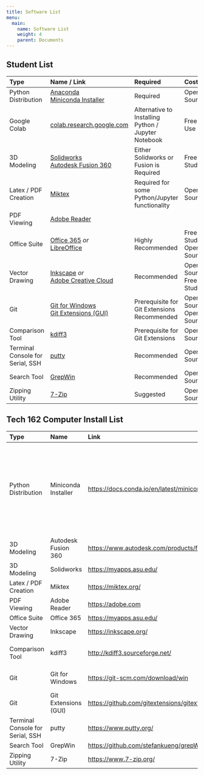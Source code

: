 ```yaml
---
title: Software List
menu:
  main:
    name: Software List
    weight: 4
    parent: Documents
---
```


## Student List

| Type                             | Name / Link                                                                              | Required                                            | Cost                               |
|:---------------------------------|:-----------------------------------------------------------------------------------------|:----------------------------------------------------|:-----------------------------------|
| Python Distribution              | [Anaconda][8]<br/> [Miniconda Installer][12]                                             | Required                                            | Open Source                        |
| Google Colab                     | [colab.research.google.com](https://colab.research.google.com)                           | Alternative to Installing Python / Jupyter Notebook | Free to Use                        |
| 3D Modeling                      | [Solidworks][9]<br/>[Autodesk Fusion 360](https://www.autodesk.com/products/fusion-360/) | Either Solidworks or Fusion is Required             | Free for Students                  |
| Latex / PDF Creation             | [Miktex][1]                                                                              | Required for some Python/Jupyter functionality      | Open Source                        |
| PDF Viewing                      | [Adobe Reader](https://adobe.com)                                                        |                                                     |                                    |
| Office Suite                     | [Office 365][11]  _or_ <br/> [LibreOffice](https://www.libreoffice.org/)                 | Highly Recommended                                  | Free for Students<br/> Open Source |
| Vector Drawing                   | [Inkscape] _or_<br/>[Adobe Creative Cloud]                                               | Recommended                                         | Open Source<br/>Free for Students  |
| Git                              | [Git for Windows][2]<br/>[Git Extensions (GUI)][3]                                       | Prerequisite for Git Extensions <br/>Recommended    | Open Source <br/> Open Source      |
| Comparison Tool                  | [kdiff3][4]                                                                              | Prerequisite for Git Extensions                     | Open Source                        |
| Terminal Console for Serial, SSH | [putty][6]                                                                               | Recommended                                         | Open Source                        |
| Search Tool                      | [GrepWin][5]                                                                             | Recommended                                         | Open Source                        |
| Zipping Utility                  | [7-Zip][7]                                                                               | Suggested                                           | Open Source                        |

## Tech 162 Computer Install List

| Type                             | Name                 | Link                                                             | Version | Notes                                                                                                           |
|:---------------------------------|:---------------------|:-----------------------------------------------------------------|:--------|:----------------------------------------------------------------------------------------------------------------|
| Python Distribution              | Miniconda Installer  | <https://docs.conda.io/en/latest/miniconda.html>                 | latest  | Users must be able to install their own packages in conda and pip and preserve those installs even after logout |
| 3D Modeling                      | Autodesk Fusion 360  | <https://www.autodesk.com/products/fusion-360/>                  | latest  | |                                                                                                               |
| 3D Modeling                      | Solidworks           | <https://myapps.asu.edu/>                                        | latest  | |                                                                                                               |
| Latex / PDF Creation             | Miktex               | <https://miktex.org/>                                            | latest  | |                                                                                                               |
| PDF Viewing                      | Adobe Reader         | <https://adobe.com>                                              | latest  | |                                                                                                               |
| Office Suite                     | Office 365           | <https://myapps.asu.edu/>                                        | latest  | |                                                                                                               |
| Vector Drawing                   | Inkscape             | <https://inkscape.org/>                                          | latest  | |                                                                                                               |
| Comparison Tool                  | kdiff3               | <http://kdiff3.sourceforge.net/>                                 | latest  | Prerequisite for Git Extensions                                                                                 |
| Git                              | Git for Windows      | <https://git-scm.com/download/win>                               | latest  | Prerequisite for Git Extensions                                                                                 |
| Git                              | Git Extensions (GUI) | <https://github.com/gitextensions/gitextensions/releases/latest> | latest  | |                                                                                                               |
| Terminal Console for Serial, SSH | putty                | <https://www.putty.org/>                                         | latest  | |                                                                                                               |
| Search Tool                      | GrepWin              | <https://github.com/stefankueng/grepWin/releases/latest>         | latest  | |                                                                                                               |
| Zipping Utility                  | 7-Zip                | <https://www.7-zip.org/>                                         | latest  | |                                                                                                               |

  [Inkscape]: https://inkscape.org/
  [1]: https://miktex.org/
  [2]: https://git-scm.com/download/win
  [3]: https://github.com/gitextensions/gitextensions/releases/latest
  [4]: http://kdiff3.sourceforge.net/
  [5]: https://github.com/stefankueng/grepWin/releases/latest
  [6]: https://www.putty.org/
  [7]: https://www.7-zip.org/
  [8]: https://www.anaconda.com/
  [9]: https://myapps.asu.edu/
  [Adobe Creative Cloud]: https://uto.asu.edu/adobe-creative-cloud
  [11]: https://myapps.asu.edu/app/microsoft-office-2016-home-usage
  [12]: https://docs.conda.io/en/latest/miniconda.html
  
  
